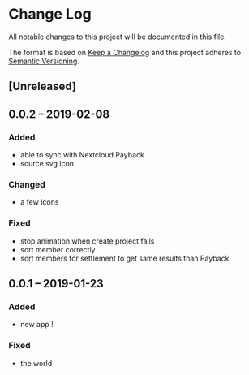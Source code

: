 # Change Log
All notable changes to this project will be documented in this file.

The format is based on [Keep a Changelog](http://keepachangelog.com/)
and this project adheres to [Semantic Versioning](http://semver.org/).

## [Unreleased]

## 0.0.2 – 2019-02-08
### Added
- able to sync with Nextcloud Payback
- source svg icon

### Changed
- a few icons

### Fixed
- stop animation when create project fails
- sort member correctly
- sort members for settlement to get same results than Payback

## 0.0.1 – 2019-01-23
### Added
- new app !

### Fixed
- the world
